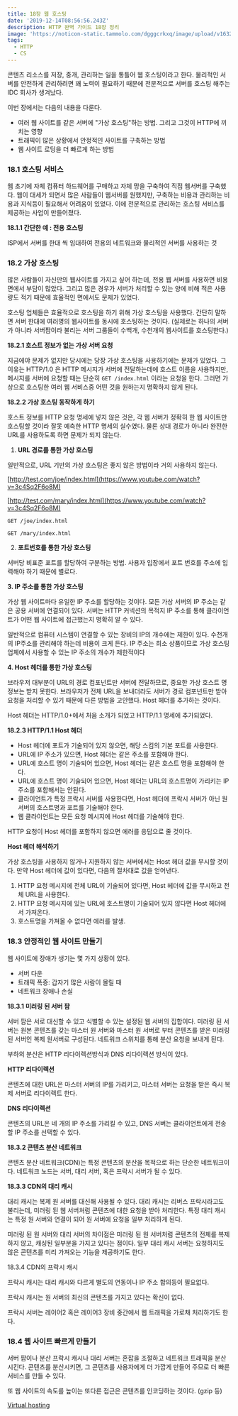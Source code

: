 ```yaml
---
title: 18장 웹 호스팅
date: '2019-12-14T08:56:56.243Z'
description: HTTP 완벽 가이드 18장 정리
image: 'https://noticon-static.tammolo.com/dgggcrkxq/image/upload/v1632186958/tlog/http-perfect-guide_am6yzc.png'
tags:
  - HTTP
  - CS
---
```


콘텐츠 리소스를 저장, 중개, 관리하는 일을 통틀어 웹 호스팅이라고 한다. 물리적인 서버를 안전하게 관리하려면 꽤 노력이 필요하기 때문에 전문적으로 서버를 호스팅 해주는 IDC 회사가 생겨났다.

 이번 장에서는 다음의 내용을 다룬다.

- 여러 웹 사이트를 같은 서버에 "가상 호스팅"하는 방법. 그리고 그것이 HTTP에 끼치는 영향
- 트래픽이 많은 상황에서 안정적인 사이트를 구축하는 방법
- 웹 사이트 로딩을 더 빠르게 하는 방법

### 18.1 호스팅 서비스

웹 초기에 자체 컴퓨터 하드웨어를 구매하고 자체 망을 구축하여 직접 웹서버를 구축했다. 웹이 대세가 되면서 많은 사람들이 웹서버를 원했지만, 구축하는 비용과 관리하는 비용과 지식등이 필요해서 어려움이 있었다. 이에 전문적으로 관리하는 호스팅 서비스를 제공하는 사업이 만들어졌다.

**18.1.1 간단한 예 : 전용 호스팅**

ISP에서 서버를 한대 씩 임대하여 전용의 네트워크와 물리적인 서버를 사용하는 것

### 18.2 가상 호스팅

많은 사람들이 자신만의 웹사이트를 가지고 싶어 하는데, 전용 웹 서버를 사용하면 비용면에서 부담이 많았다. 그리고 많은 경우가 서버가 처리할 수 있는 양에 비해 적은 사용량도 적기 때문에 효율적인 면에서도 문제가 있었다. 

 호스팅 업체들은 효율적으로 호스팅을 하기 위해 가상 호스팅을 사용했다. 간단히 말하면 서버 한대에 여러명의 웹사이트를 동시에 호스팅하는 것이다. (실제로는 하나의 서버가 아니라 서버팜이라 불리는 서버 그룹들이 수백개, 수천개의 웹사이트를 호스팅한다.)

**18.2.1 호스트 정보가 없는 가상 서버 요청**

지금에야 문제가 없지만 당시에는 당장 가상 호스팅을 사용하기에는 문제가 있었다. 그 이유는 HTTP/1.0 은 HTTP 메시지가 서버에 전달하는데에 호스트 이름을 사용하지만, 메시지를 서버에 요청할 때는 단순히 `GET /index.html` 이라는 요청을 한다. 그러면 가상으로 호스팅한 여러 웹 서비스중 어떤 것을 원하는지 명확하지 않게 된다.

**18.2.2 가상 호스팅 동작하게 하기**

호스트 정보를 HTTP 요청 명세에 넣지 않은 것은, 각 웹 서버가 정확히 한 웹 사이트만 호스팅할 것이라 잘못 예측한 HTTP 명세의 실수였다. 물론 상대 경로가 아니라 완전한 URL를 사용하도록 하면 문제가 되지 않는다.

1. **URL 경로를 통한 가상 호스팅**

일반적으로, URL 기반의 가상 호스팅은 좋지 않은 방법이라 거의 사용하지 않는다.

[http://test.com/joe/index.html](https://www.youtube.com/watch?v=3c4Sq2F6o8M)

[http://test.com/mary/index.html](https://www.youtube.com/watch?v=3c4Sq2F6o8M)

`GET /joe/index.html`

`GET /mary/index.html`

 2. **포트번호를 통한 가상 호스팅**

서버당 비표준 포트를 할당하여 구분하는 방법. 사용자 입장에서 포트 번호를 주소에 입력해야 하기 때문에 별로다.

**3. IP 주소를 통한 가상 호스팅**

가상 웹 사이트마다 유일한 IP 주소를 할당하는 것이다. 모든 가상 서버의 IP 주소는 같은 공용 서버에 연결되어 있다. 서버는 HTTP 커넥션의 목적지 IP 주소를 통해 클라이언트가 어떤 웹 사이트에 접근했는지 명확히 알 수 있다.

일반적으로 컴퓨터 시스템이 연결할 수 있는 장비의 IP의 개수에는 제한이 있다. 수천개의 IP주소를 관리해야 하는데 비용이 크게 든다. IP 주소는 희소 상품이므로 가상 호스팅 업체에서 사용할 수 있는 IP 주소의 개수가 제한적이다

**4. Host 헤더를 통한 가상 호스팅**

브라우저 대부분이 URL의 경로 컴포넌트만 서버에 전달하므로, 중요한 가상 호스트 명 정보는 받지 못한다. 브라우저가 전체 URL을 보내더라도 서버가 경로 컴포넌트만 받아 요청을 처리할 수 있기 때문에 다른 방법을 고안했다. Host 헤더를 추가하는 것이다.

 Host 헤더는 HTTP/1.0+에서 처음 소개가 되었고 HTTP/1.1 명세에 추가되었다.

**18.2.3 HTTP/1.1 Host 헤더**

- Host 헤더에 포트가 기술되어 있지 않으면, 해당 스킴의 기본 포트를 사용한다.
- URL에 IP 주소가 있으면, Host 헤더는 같은 주소를 포함해야 한다.
- URL에 호스트 명이 기술되어 있으면, Host 헤더는 같은 호스트 명을 포함해야 한다.
- URL에 호스트 명이 기술되어 있으면, Host 헤더는 URL의 호스트명이 가리키는 IP 주소를 포함해서는 안된다.
- 클라이언트가 특정 프락시 서버를 사용한다면, Host 헤더에 프락시 서버가 아닌 원 서버의 호스트명과 포트를 기술해야 한다.
- 웹 클라이언트는 모든 요청 메시지에 Host 헤더를 기술해야 한다.

HTTP 요청이 Host 헤더를 포함하지 않으면 에러를 응답으로 줄 것이다.

**Host 헤더 해석하기**

가상 호스팅을 사용하지 않거나 지원하지 않는 서버에서는  Host 헤더 값을 무시할 것이다. 만약 Host 헤더에 값이 있다면, 다음의 절차대로 값을 얻어낸다.

1. HTTP 요청 메시지에 전체 URL이 기술되어 있다면, Host 헤더에 값을 무시하고 전체 URL을 사용한다.
2. HTTP 요청 메시지에 있는 URL에 호스트명이 기술되어 있지 않다면 Host 헤더에서 가져온다.
3. 호스트명을 가져올 수 없다면 에러를 발생.

### 18.3 안정적인 웹 사이트 만들기

웹 사이트에 장애가 생기는 몇 가지 상황이 있다.

- 서버 다운
- 트래픽 폭증: 갑자기 많은 사람이 몰릴 때
- 네트워크 장애나 손실

**18.3.1 미러링 된 서버 팜**

서버 팜은 서로 대신할 수 있고 식별할 수 있는 설정된 웹 서버의 집합이다. 미러링 된 서버는 원본 콘텐츠를 갖는 마스터 원 서버와 마스터 원 서버로 부터 콘텐츠를 받은 미러링 된 서버인 복제 원서버로 구성된다. 네트워크 스위치를 통해 분산 요청을 보내게 된다.

 부하의 분산은 HTTP 리다이렉션방식과 DNS 리다이렉션 방식이 있다.

**HTTP 리다이렉션**

콘텐츠에 대한 URL은 마스터 서버의 IP를 가리키고, 마스터 서버는 요청을 받은 즉시 복제 서버로 리다이렉트 한다.

**DNS 리다이렉션**

콘텐츠의 URL은 네 개의 IP 주소를 가리킬 수 있고, DNS 서버는 클라이언트에게 전송할 IP 주소를 선택할 수 있다.

**18.3.2 콘텐츠 분산 네트워크**

콘텐츠 분산 네트워크(CDN)는 특정 콘텐츠의 분산을 목적으로 하는 단순한 네트워크이다. 네트워크 노드는 서버, 대리 서버, 혹은 프락시 서버가 될 수 있다.

**18.3.3  CDN의 대리 캐시**

대리 캐시는 복제 원 서버를 대신해 사용될 수 있다. 대리 캐시는 리버스 프락시라고도 불리는데, 미러링 된 웹 서버처럼 콘텐츠에 대한 요청을 받아 처리한다. 특정 대리 캐시는 특정 원 서버와 연결이 되어 원 서버에 요청을 일부 처리하게 된다.

 미러링 된 원 서버와 대리 서버의 차이점은 미러링 된 원 서버처럼 콘텐츠의 전체를 복제하지 않고, 캐싱된 일부분을 가지고 있다는 점이다. 일부 대리 캐시 서버는 요청하지도 않은 콘텐츠를 미리 가져오는 기능을 제공하기도 한다.

18.3.4 CDN의 프락시 캐시

프락시 캐시는 대리 캐시와 다르게 별도의 연동이나 IP 주소 합의등이 필요없다. 

 프락시 캐시는 원 서버의 최신의 콘텐츠를 가지고 있다는 확신이 없다.

프락시 서버는 레이어2 혹은 레이어3 장비 중간에서 웹 트래픽을 가로채 처리하기도 한다.

### 18.4 웹 사이트 빠르게 만들기

서버 팜이나 분산 프락시 캐시나 대리 서버는 혼잡을 조절하고 네트워크 트래픽을 분산시킨다. 콘텐츠를 분산시키면, 그 콘텐츠를 사용자에게 더 가깝게 만들어 주므로 더 빠른 서비스를 만들 수 있다.

 또 웹 사이트의 속도를 높이는 또다른 접근은 콘텐츠를 인코딩하는 것이다. (gzip 등)

[Virtual hosting](https://www.slideshare.net/TaeMinWalterMoon/virtual-hosting-172007946)